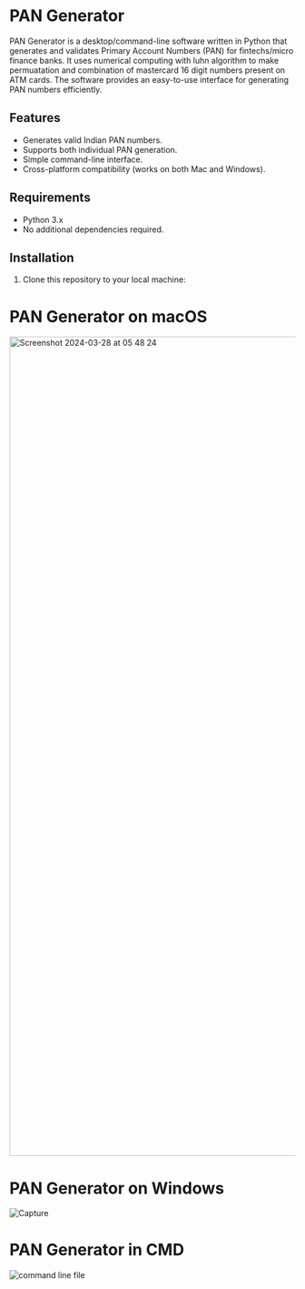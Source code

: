 # PAN Generator

PAN Generator is a desktop/command-line software written in Python that generates and validates Primary Account Numbers (PAN) for fintechs/micro finance banks. It uses numerical computing with luhn algorithm to make permuatation and combination of mastercard 16 digit numbers present on ATM cards. The software provides an easy-to-use interface for generating PAN numbers efficiently. 

## Features

- Generates valid Indian PAN numbers.
- Supports both individual PAN generation.
- Simple command-line interface.
- Cross-platform compatibility (works on both Mac and Windows).

## Requirements

- Python 3.x
- No additional dependencies required.

## Installation

1. Clone this repository to your local machine:

# PAN Generator on macOS

<img width="1440" alt="Screenshot 2024-03-28 at 05 48 24" src="https://github.com/Ytemiloluwa/PAN/assets/91268094/49a23e40-d6f1-45b2-83f6-7bc4baf8d6e6">

# PAN Generator on Windows
![Capture](https://github.com/Ytemiloluwa/PAN/assets/91268094/51e6dc91-f65b-48ea-ae5e-d4dad8682598)

# PAN Generator in CMD
![command line file](https://github.com/Ytemiloluwa/PAN/assets/91268094/b6552ca1-27a6-4ede-a944-3bee42f51de8)



